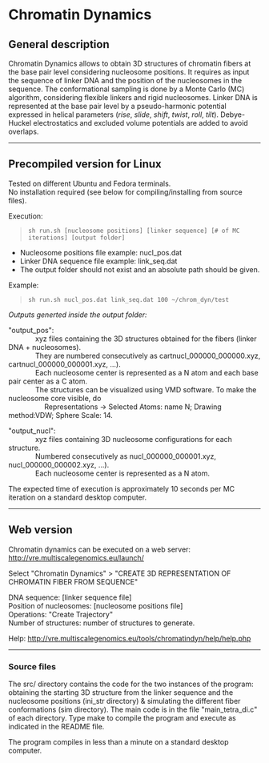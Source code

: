 # Chromatin Dynamics

## General description

Chromatin Dynamics allows to obtain 3D structures of chromatin fibers at the base pair 
level considering nucleosome positions. It requires as input the sequence of linker DNA
and the position of the nucleosomes in the sequence. The conformational sampling is done
by a Monte Carlo (MC) algorithm, considering flexible linkers and rigid nucleosomes.
Linker DNA is represented at the base pair level by a pseudo-harmonic potential expressed
in helical parameters (*rise*, *slide*, *shift*, *twist*, *roll*, *tilt*). Debye-Huckel
electrostatics and excluded volume potentials are added to avoid overlaps.

------------------------------------------------------------------------------------------
## Precompiled version for Linux

Tested on different Ubuntu and Fedora terminals.<br/>
No installation required (see below for compiling/installing from source files).

Execution:

> ``sh run.sh [nucleosome positions] [linker sequence] [# of MC iterations] [output folder]``

- Nucleosome positions file example: nucl_pos.dat
- Linker DNA sequence file example: link_seq.dat
- The output folder should not exist and an absolute path should be given.

Example:

> ``sh run.sh nucl_pos.dat link_seq.dat 100 ~/chrom_dyn/test``

*Outputs generted inside the output folder:*

"output_pos":<br/>
&emsp; &emsp; &emsp; xyz files containing the 3D structures obtained for the fibers (linker DNA + nucleosomes).<br/>
&emsp; &emsp; &emsp; They are numbered consecutively as cartnucl_000000_000000.xyz, cartnucl_000000_000001.xyz, ...).<br/>
&emsp; &emsp; &emsp; Each nucleosome center is represented as a N atom and each base pair center as a C atom.<br/>
&emsp; &emsp; &emsp; The structures can be visualized using VMD software. To make the nucleosome core visible, do<br/>
&emsp; &emsp; &emsp; &emsp; Representations -> Selected Atoms: name N; Drawing method:VDW; Sphere Scale: 14.<br/>

"output_nucl":<br/>
&emsp; &emsp; &emsp; xyz files containing 3D nucleosome configurations for each structure.<br/>
&emsp; &emsp; &emsp; Numbered consecutively as nucl_000000_000001.xyz, nucl_000000_000002.xyz, ...).<br/>
&emsp; &emsp; &emsp; Each nucleosome center is represented as a N atom.<br/>

The expected time of execution is approximately 10 seconds per MC iteration on a standard
desktop computer.

------------------------------------------------------------------------------------------
## Web version

Chromatin dynamics can be executed on a web server: http://vre.multiscalegenomics.eu/launch/

Select "Chromatin Dynamics" > "CREATE 3D REPRESENTATION OF CHROMATIN FIBER FROM SEQUENCE"

DNA sequence: [linker sequence file]<br/>
Position of nucleosomes: [nucleosome positions file]<br/>
Operations: "Create Trajectory"<br/>
Number of structures: number of structures to generate.<br/>

Help: http://vre.multiscalegenomics.eu/tools/chromatindyn/help/help.php

------------------------------------------------------------------------------------------
### Source files

The src/ directory contains the code for the two instances of the program: obtaining the
starting 3D structure from the linker sequence and the nucleosome positions (ini_str
directory) & simulating the different fiber conformations (sim directory). The main code
is in the file "main_tetra_di.c" of each directory. Type make to compile the program and
execute as indicated in the README file.

The program compiles in less than a minute on a standard desktop computer.

